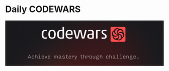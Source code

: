 # Daily CODEWARS

![alt text](https://github.com/christinabrgs/codewars/blob/main/images/banner.png?raw=true)
